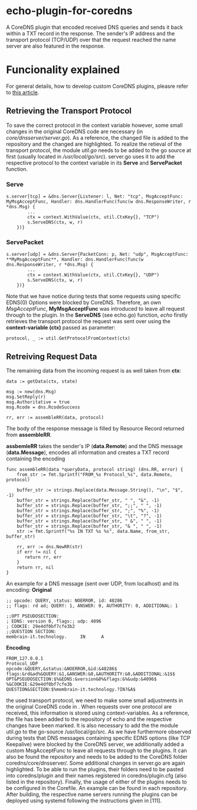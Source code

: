 # echo-plugin-for-coredns
A CoreDNS plugin that encoded received DNS queries and sends it back within a TXT record in the response. The sender's IP address and the transport protocol (TCP/UDP) over that the request reached the name server are also featured in the response. 

# Funcionality explained
For general details, how to develop custom CoreDNS plugins, pleasre refer to [this article](https://coredns.io/2016/12/19/writing-plugins-for-coredns/).


## Retrieving the Transport Protocol
To save the correct protocol in the context variable however, some small changes in the original CoreDNS code are necessary (in _core/dnsserver/server.go_). As a reference, the changed file is added to the repository and the changed are highlighted. 
To realize the retieval of the transport protocol, the module _util.go_ needs to be added to the go source at first (usually located in _/usr/local/go/src_). server.go uses it to add the respective protocol to the context variable in its **Serve** and **ServePacket** function.

### Serve
~~~
s.server[tcp] = &dns.Server{Listener: l, Net: "tcp", MsgAcceptFunc: MyMsgAcceptFunc, Handler: dns.HandlerFunc(func(w dns.ResponseWriter, r *dns.Msg) {
		...
		ctx = context.WithValue(ctx, util.CtxKey{}, "TCP")
		s.ServeDNS(ctx, w, r)
	})}

~~~

### ServePacket
~~~
s.server[udp] = &dns.Server{PacketConn: p, Net: "udp", MsgAcceptFunc: **MyMsgAcceptFunc**, Handler: dns.HandlerFunc(func(w dns.ResponseWriter, r *dns.Msg) {
		...
		ctx = context.WithValue(ctx, util.CtxKey{}, "UDP")
		s.ServeDNS(ctx, w, r)
	})}
~~~
Note that we have notice during tests that some requests using specific EDNS(0) Options were blocked by CoreDNS. Therefore, an own _MsgAcceptFunc_, **MyMsgAcceptFunc** was introduced to leave all request through to the plugin. In the **ServeDNS** (see echo.go) function, _echo_ firstly retrieves the transport protocol the request was sent over using the **context-variable (ctx)** passed as parameter: 

~~~
protocol, _ := util.GetProtocolFromContext(ctx)
~~~


## Retreiving Request Data 
The remaining data from the incoming request is as well taken from **ctx**: 
~~~
data := getData(ctx, state)

msg := new(dns.Msg)
msg.SetReply(r)
msg.Authoritative = true
msg.Rcode = dns.RcodeSuccess

rr, err := assembleRR(data, protocol)
~~~

The body of the response message is filled by Resource Record returned from **assembleRR**.

**assbemleRR** takes the sender's IP (**data.Remote**) and the DNS message (**data.Message**), encodes all information and creates a TXT record containing the encoding
~~~
func assembleRR(data *queryData, protocol string) (dns.RR, error) {
	from_str := fmt.Sprintf("FROM_%s Protocol_%s", data.Remote, protocol)

	buffer_str := strings.Replace(data.Message.String(), "\n", "$", -1)
	buffer_str = strings.Replace(buffer_str, " ", "&", -1)
	buffer_str = strings.Replace(buffer_str, ";;", " ", -1)
	buffer_str = strings.Replace(buffer_str, ";", "%", -1)
	buffer_str = strings.Replace(buffer_str, "\t", "?", -1)
	buffer_str = strings.Replace(buffer_str, " &", " ", -1)
	buffer_str = strings.Replace(buffer_str, "& ", " ", -1)
	str := fmt.Sprintf("%s IN TXT %s %s", data.Name, from_str, buffer_str)

	rr, err := dns.NewRR(str)
	if err != nil {
	   return rr, err
	}
	return rr, nil
}
~~~

An example for a DNS message (sent over UDP, from localhost) and its encoding: 
**Original**
~~~~
;; opcode: QUERY, status: NOERROR, id: 48286 
;; flags: rd ad; QUERY: 1, ANSWER: 0, AUTHORITY: 0, ADDITIONAL: 1

;;OPT PSEUDOSECTION:
; EDNS: version 0, flags:; udp: 4096
; COOKIE: 29e4df0bf7cfe3b2
;;QUESTION SECTION:
membrain-it.technology.		IN		A
~~~~
**Encoding**
~~~~
FROM_127.0.0.1 
Protocol_UDP 
opcode:&QUERY,&status:&NOERROR,&id:&48286$
flags:&rd&ad%&QUERY:&1,&ANSWER:&0,&AUTHORITY:&0,&ADDITIONAL:&1$$
OPT&PSEUDOSECTION:$%&EDNS:&version&0%&flags:&%&udp:&4096$
%&COOKIE:&29e4df0bf7cfe3b
QUESTION&SECTION:$%membrain-it.technology.?IN?&A$
~~~~


the used transport protocol, we need to make some small adjustments in the original CoreDNS code in . When requests over one protocol are received, this information is stored using context-variables. As a reference, the file has been added to the repository of echo and the respective changes have been marked. It is also necessary to add the the module util.go to the go-source /usr/local/go/src. As we have furthermore observed during tests that DNS messages containing specific EDNS options (like TCP Keepalive) were blocked by the CoreDNS server, we additionally added a custom MsgAcceptFunc to leave all requests through to the plugins. It can also be found the repository and needs to be added to the CoreDNS folder coredns/core/dnsserver/. Some additional changes in server.go are again highlighted.
To be able to run the plugins, their folders need to be pasted into coredns/plugin and their names registered in coredns/plugin.cfg (also listed in the repository). Finally, the usage of either of the plugins needs to be configured in the Corefile. An example can be found in each repository. After building, the respective name servers running the plugins can be deployed using systemd following the instructions given in [111].
